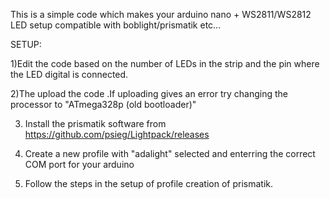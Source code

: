 This is a simple code which makes your arduino nano + WS2811/WS2812 LED setup compatible with boblight/prismatik  etc...

SETUP:

1)Edit the code based on the number of LEDs in the strip and the pin where the LED digital is connected.

2)The upload the code .If uploading gives an error try changing the processor to "ATmega328p (old bootloader)" 

3) Install the prismatik software from https://github.com/psieg/Lightpack/releases

4) Create a new profile with "adalight" selected and enterring the correct COM port for your arduino 

5) Follow the steps in the setup of profile creation of prismatik.

